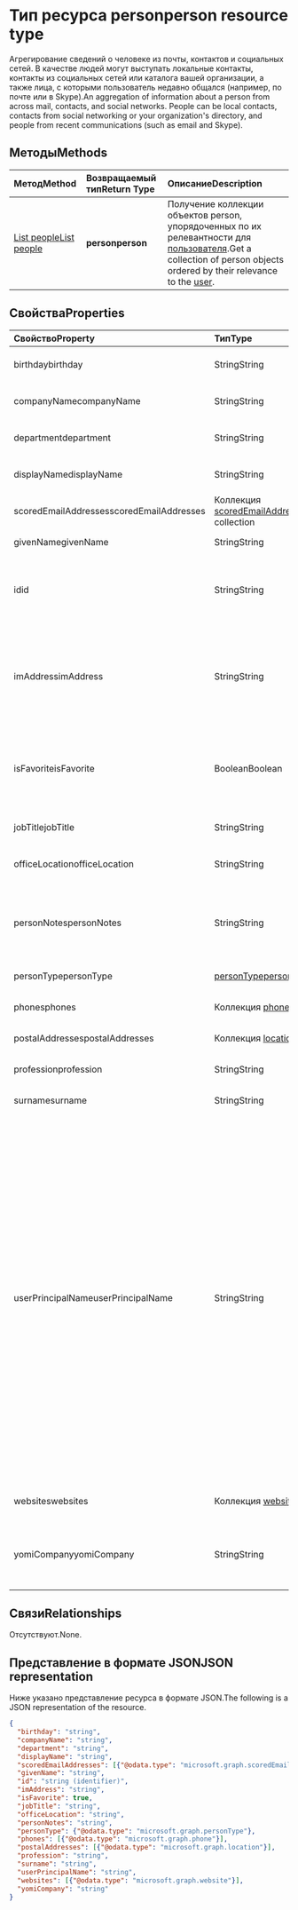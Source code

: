 # <a name="person-resource-type"></a><span data-ttu-id="b1222-101">Тип ресурса person</span><span class="sxs-lookup"><span data-stu-id="b1222-101">person resource type</span></span>

<span data-ttu-id="b1222-p101">Агрегирование сведений о человеке из почты, контактов и социальных сетей. В качестве людей могут выступать локальные контакты, контакты из социальных сетей или каталога вашей организации, а также лица, с которыми пользователь недавно общался (например, по почте или в Skype).</span><span class="sxs-lookup"><span data-stu-id="b1222-p101">An aggregation of information about a person from across mail, contacts, and social networks. People can be local contacts, contacts from social networking or your organization's directory, and people from recent communications (such as email and Skype).</span></span>

## <a name="methods"></a><span data-ttu-id="b1222-104">Методы</span><span class="sxs-lookup"><span data-stu-id="b1222-104">Methods</span></span>

| <span data-ttu-id="b1222-105">Метод</span><span class="sxs-lookup"><span data-stu-id="b1222-105">Method</span></span> | <span data-ttu-id="b1222-106">Возвращаемый тип</span><span class="sxs-lookup"><span data-stu-id="b1222-106">Return Type</span></span> | <span data-ttu-id="b1222-107">Описание</span><span class="sxs-lookup"><span data-stu-id="b1222-107">Description</span></span> |
|:---------------|:--------|:----------|
|[<span data-ttu-id="b1222-108">List people</span><span class="sxs-lookup"><span data-stu-id="b1222-108">List people</span></span>](../api/user_list_people.md) | <span data-ttu-id="b1222-109">**person**</span><span class="sxs-lookup"><span data-stu-id="b1222-109">**person**</span></span> |<span data-ttu-id="b1222-110">Получение коллекции объектов person, упорядоченных по их релевантности для [пользователя](../resources/user.md).</span><span class="sxs-lookup"><span data-stu-id="b1222-110">Get a collection of person objects ordered by their relevance to the [user](../resources/user.md).</span></span>|

## <a name="properties"></a><span data-ttu-id="b1222-111">Свойства</span><span class="sxs-lookup"><span data-stu-id="b1222-111">Properties</span></span>

| <span data-ttu-id="b1222-112">Свойство</span><span class="sxs-lookup"><span data-stu-id="b1222-112">Property</span></span> | <span data-ttu-id="b1222-113">Тип</span><span class="sxs-lookup"><span data-stu-id="b1222-113">Type</span></span> | <span data-ttu-id="b1222-114">Описание</span><span class="sxs-lookup"><span data-stu-id="b1222-114">Description</span></span> |
|:---------------|:--------|:----------|
|<span data-ttu-id="b1222-115">birthday</span><span class="sxs-lookup"><span data-stu-id="b1222-115">birthday</span></span>|<span data-ttu-id="b1222-116">String</span><span class="sxs-lookup"><span data-stu-id="b1222-116">String</span></span>|<span data-ttu-id="b1222-117">День рождения человека.</span><span class="sxs-lookup"><span data-stu-id="b1222-117">The person's birthday.</span></span>|
|<span data-ttu-id="b1222-118">companyName</span><span class="sxs-lookup"><span data-stu-id="b1222-118">companyName</span></span>|<span data-ttu-id="b1222-119">String</span><span class="sxs-lookup"><span data-stu-id="b1222-119">String</span></span>|<span data-ttu-id="b1222-120">Название компании человека.</span><span class="sxs-lookup"><span data-stu-id="b1222-120">The name of the person's company.</span></span>|
|<span data-ttu-id="b1222-121">department</span><span class="sxs-lookup"><span data-stu-id="b1222-121">department</span></span>|<span data-ttu-id="b1222-122">String</span><span class="sxs-lookup"><span data-stu-id="b1222-122">String</span></span>|<span data-ttu-id="b1222-123">Отдел, в котором работает человек.</span><span class="sxs-lookup"><span data-stu-id="b1222-123">The person's department.</span></span>|
|<span data-ttu-id="b1222-124">displayName</span><span class="sxs-lookup"><span data-stu-id="b1222-124">displayName</span></span>|<span data-ttu-id="b1222-125">String</span><span class="sxs-lookup"><span data-stu-id="b1222-125">String</span></span>|<span data-ttu-id="b1222-126">Отображаемое имя человека.</span><span class="sxs-lookup"><span data-stu-id="b1222-126">The person's display name.</span></span>|
|<span data-ttu-id="b1222-127">scoredEmailAddresses</span><span class="sxs-lookup"><span data-stu-id="b1222-127">scoredEmailAddresses</span></span>|<span data-ttu-id="b1222-128">Коллекция [scoredEmailAddress](scoredemailaddress.md)</span><span class="sxs-lookup"><span data-stu-id="b1222-128">[scoredEmailAddress](scoredemailaddress.md) collection</span></span>|<span data-ttu-id="b1222-129">Электронные адреса человека.</span><span class="sxs-lookup"><span data-stu-id="b1222-129">The person's email addresses.</span></span>|
|<span data-ttu-id="b1222-130">givenName</span><span class="sxs-lookup"><span data-stu-id="b1222-130">givenName</span></span>|<span data-ttu-id="b1222-131">String</span><span class="sxs-lookup"><span data-stu-id="b1222-131">String</span></span>|<span data-ttu-id="b1222-132">Имя человека.</span><span class="sxs-lookup"><span data-stu-id="b1222-132">The person's given name.</span></span>|
|<span data-ttu-id="b1222-133">id</span><span class="sxs-lookup"><span data-stu-id="b1222-133">id</span></span>|<span data-ttu-id="b1222-134">String</span><span class="sxs-lookup"><span data-stu-id="b1222-134">String</span></span>|<span data-ttu-id="b1222-p102">Уникальный идентификатор человека. Только для чтения.</span><span class="sxs-lookup"><span data-stu-id="b1222-p102">The person's unique identifier. Read-only.</span></span>|
|<span data-ttu-id="b1222-137">imAddress</span><span class="sxs-lookup"><span data-stu-id="b1222-137">imAddress</span></span>|<span data-ttu-id="b1222-138">String</span><span class="sxs-lookup"><span data-stu-id="b1222-138">String</span></span>|<span data-ttu-id="b1222-p103">Адрес SIP VOIP для обмена мгновенными сообщениями для пользователя. Только для чтения.</span><span class="sxs-lookup"><span data-stu-id="b1222-p103">The instant message voice over IP (VOIP) session initiation protocol (SIP) address for the user. Read-only.</span></span>|
|<span data-ttu-id="b1222-141">isFavorite</span><span class="sxs-lookup"><span data-stu-id="b1222-141">isFavorite</span></span>|<span data-ttu-id="b1222-142">Boolean</span><span class="sxs-lookup"><span data-stu-id="b1222-142">Boolean</span></span>|<span data-ttu-id="b1222-143">Имеет значение `true`, если пользователь добавил этого человека в список избранных.</span><span class="sxs-lookup"><span data-stu-id="b1222-143">`true` if the user has flagged this person as a favorite.</span></span>|
|<span data-ttu-id="b1222-144">jobTitle</span><span class="sxs-lookup"><span data-stu-id="b1222-144">jobTitle</span></span>|<span data-ttu-id="b1222-145">String</span><span class="sxs-lookup"><span data-stu-id="b1222-145">String</span></span>|<span data-ttu-id="b1222-146">Должность человека.</span><span class="sxs-lookup"><span data-stu-id="b1222-146">The person's job title.</span></span>|
|<span data-ttu-id="b1222-147">officeLocation</span><span class="sxs-lookup"><span data-stu-id="b1222-147">officeLocation</span></span>|<span data-ttu-id="b1222-148">String</span><span class="sxs-lookup"><span data-stu-id="b1222-148">String</span></span>|<span data-ttu-id="b1222-149">Расположение офиса человека.</span><span class="sxs-lookup"><span data-stu-id="b1222-149">The location of the person's office.</span></span>|
|<span data-ttu-id="b1222-150">personNotes</span><span class="sxs-lookup"><span data-stu-id="b1222-150">personNotes</span></span>|<span data-ttu-id="b1222-151">String</span><span class="sxs-lookup"><span data-stu-id="b1222-151">String</span></span>|<span data-ttu-id="b1222-152">Заметки в произвольной форме о человеке, созданные пользователем.</span><span class="sxs-lookup"><span data-stu-id="b1222-152">Free-form notes that the user has taken about this person.</span></span>|
|<span data-ttu-id="b1222-153">personType</span><span class="sxs-lookup"><span data-stu-id="b1222-153">personType</span></span>|[<span data-ttu-id="b1222-154">personType</span><span class="sxs-lookup"><span data-stu-id="b1222-154">personType</span></span>](persontype.md) |<span data-ttu-id="b1222-155">Тип человека.</span><span class="sxs-lookup"><span data-stu-id="b1222-155">The type of person.</span></span>|
|<span data-ttu-id="b1222-156">phones</span><span class="sxs-lookup"><span data-stu-id="b1222-156">phones</span></span>|<span data-ttu-id="b1222-157">Коллекция [phone](phone.md)</span><span class="sxs-lookup"><span data-stu-id="b1222-157">[phone](phone.md) collection</span></span>|<span data-ttu-id="b1222-158">Номера телефонов человека.</span><span class="sxs-lookup"><span data-stu-id="b1222-158">The person's phone numbers.</span></span>|
|<span data-ttu-id="b1222-159">postalAddresses</span><span class="sxs-lookup"><span data-stu-id="b1222-159">postalAddresses</span></span>|<span data-ttu-id="b1222-160">Коллекция [location](location.md)</span><span class="sxs-lookup"><span data-stu-id="b1222-160">[location](location.md) collection</span></span>|<span data-ttu-id="b1222-161">Адреса человека.</span><span class="sxs-lookup"><span data-stu-id="b1222-161">The person's addresses.</span></span>|
|<span data-ttu-id="b1222-162">profession</span><span class="sxs-lookup"><span data-stu-id="b1222-162">profession</span></span>|<span data-ttu-id="b1222-163">String</span><span class="sxs-lookup"><span data-stu-id="b1222-163">String</span></span>|<span data-ttu-id="b1222-164">Профессия человека.</span><span class="sxs-lookup"><span data-stu-id="b1222-164">The person's profession.</span></span>|
|<span data-ttu-id="b1222-165">surname</span><span class="sxs-lookup"><span data-stu-id="b1222-165">surname</span></span>|<span data-ttu-id="b1222-166">String</span><span class="sxs-lookup"><span data-stu-id="b1222-166">String</span></span>|<span data-ttu-id="b1222-167">Фамилия человека.</span><span class="sxs-lookup"><span data-stu-id="b1222-167">The person's surname.</span></span>|
|<span data-ttu-id="b1222-168">userPrincipalName</span><span class="sxs-lookup"><span data-stu-id="b1222-168">userPrincipalName</span></span>|<span data-ttu-id="b1222-169">String</span><span class="sxs-lookup"><span data-stu-id="b1222-169">String</span></span>|<span data-ttu-id="b1222-p104">Имя участника-пользователя человека. Имя участника-пользователя — это имя для входа, используемое в Интернете и закрепленное за человеком. Оно основано на интернет-стандарте [RFC 822](https://www.ietf.org/rfc/rfc0822.txt). В соответствии с соглашением оно должно быть сопоставлено с именем пользователя для электронной почты. В общем случае оно должно иметь следующий формат: псевдоним@домен.</span><span class="sxs-lookup"><span data-stu-id="b1222-p104">The user principal name (UPN) of the person. The UPN is an Internet-style login name for the person based on the Internet standard [RFC 822](https://www.ietf.org/rfc/rfc0822.txt). By convention, this should map to the person's email name. The general format is alias@domain.</span></span>|
|<span data-ttu-id="b1222-174">websites</span><span class="sxs-lookup"><span data-stu-id="b1222-174">websites</span></span>|<span data-ttu-id="b1222-175">Коллекция [website](website.md)</span><span class="sxs-lookup"><span data-stu-id="b1222-175">[website](website.md) collection</span></span>|<span data-ttu-id="b1222-176">Веб-сайты человека.</span><span class="sxs-lookup"><span data-stu-id="b1222-176">The person's websites.</span></span>|
|<span data-ttu-id="b1222-177">yomiCompany</span><span class="sxs-lookup"><span data-stu-id="b1222-177">yomiCompany</span></span>|<span data-ttu-id="b1222-178">String</span><span class="sxs-lookup"><span data-stu-id="b1222-178">String</span></span>|<span data-ttu-id="b1222-179">Название компании человека, записанное так, как оно звучит по-японски.</span><span class="sxs-lookup"><span data-stu-id="b1222-179">The phonetic Japanese name of the person's company.</span></span>|

## <a name="relationships"></a><span data-ttu-id="b1222-180">Связи</span><span class="sxs-lookup"><span data-stu-id="b1222-180">Relationships</span></span>

<span data-ttu-id="b1222-181">Отсутствуют.</span><span class="sxs-lookup"><span data-stu-id="b1222-181">None.</span></span>

## <a name="json-representation"></a><span data-ttu-id="b1222-182">Представление в формате JSON</span><span class="sxs-lookup"><span data-stu-id="b1222-182">JSON representation</span></span>

<span data-ttu-id="b1222-183">Ниже указано представление ресурса в формате JSON.</span><span class="sxs-lookup"><span data-stu-id="b1222-183">The following is a JSON representation of the resource.</span></span>

<!--{
  "blockType": "resource",
  "optionalProperties": [],
  "baseType": "microsoft.graph.entity",
  "@odata.type": "microsoft.graph.person"
}-->

```json
{
  "birthday": "string",
  "companyName": "string",
  "department": "string",
  "displayName": "string",
  "scoredEmailAddresses": [{"@odata.type": "microsoft.graph.scoredEmailAddress"}],
  "givenName": "string",
  "id": "string (identifier)",
  "imAddress": "string",
  "isFavorite": true,
  "jobTitle": "string",
  "officeLocation": "string",
  "personNotes": "string",
  "personType": {"@odata.type": "microsoft.graph.personType"},
  "phones": [{"@odata.type": "microsoft.graph.phone"}],
  "postalAddresses": [{"@odata.type": "microsoft.graph.location"}],
  "profession": "string",
  "surname": "string",
  "userPrincipalName": "string",
  "websites": [{"@odata.type": "microsoft.graph.website"}],
  "yomiCompany": "string"
}

```

<!-- uuid: 8fcb5dbc-d5aa-4681-8e31-b001d5168d79
2015-10-25 14:57:30 UTC -->
<!-- {
  "type": "#page.annotation",
  "description": "person resource",
  "keywords": "",
  "section": "documentation",
  "tocPath": ""
}-->
